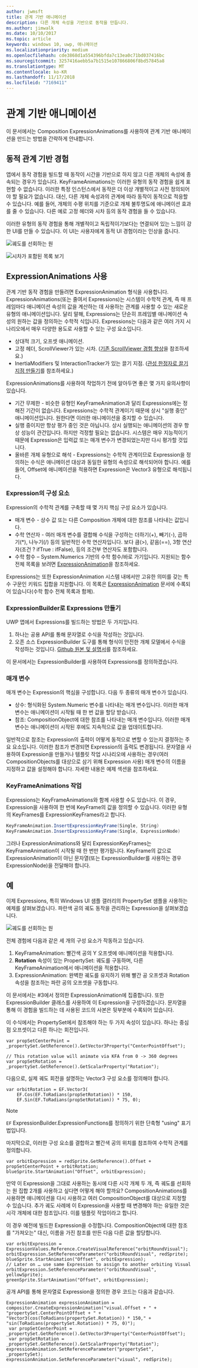 ```yaml
---
author: jwmsft
title: 관계 기반 애니메이션
description: 다른 개체 속성을 기반으로 동작을 만듭니다.
ms.author: jimwalk
ms.date: 10/10/2017
ms.topic: article
keywords: windows 10, uwp, 애니메이션
ms.localizationpriority: medium
ms.openlocfilehash: cde3868d1a554396bfda7c13ea0c71bd037416bc
ms.sourcegitcommit: 3257416aebb5a7b1515e107866806f8bd57845a8
ms.translationtype: MT
ms.contentlocale: ko-KR
ms.lasthandoff: 11/17/2018
ms.locfileid: "7169411"
---
```

# <a name="relation-based-animations"></a>관계 기반 애니메이션

이 문서에서는 Composition ExpressionAnimations를 사용하여 관계 기반 애니메이션을 만드는 방법을 간략하게 안내합니다.

## <a name="dynamic-relation-based-experiences"></a>동적 관계 기반 경험

앱에서 동작 경험을 빌드할 때 동작이 시간을 기반으로 하지 않고 다른 개체의 속성에 종속되는 경우가 있습니다. KeyFrameAnimations는 이러한 유형의 동작 경험을 쉽게 표현할 수 없습니다. 이러한 특정 인스턴스에서 동작은 더 이상 개별적이고 사전 정의되어야 할 필요가 없습니다. 대신, 다른 개체 속성과의 관계에 따라 동작이 동적으로 적응할 수 있습니다. 예를 들어, 개체의 수평 위치를 기준으로 개체 불투명도에 애니메이션 효과를 줄 수 있습니다. 다른 예로 고정 헤더와 시차 등의 동작 경험을 들 수 있습니다.

이러한 유형의 동작 경험을 통해 개별적이고 독립적이기보다는 연결되어 있는 느낌이 강한 UI를 만들 수 있습니다. 이 UI는 사용자에게 동적 UI 경험이라는 인상을 줍니다.

![궤도를 선회하는 원](images/animation/orbit.gif)

![시차가 포함된 목록 보기](images/animation/parallax.gif)

## <a name="using-expressionanimations"></a>ExpressionAnimations 사용

관계 기반 동작 경험을 만들려면 ExpressionAnimation 형식을 사용합니다. ExpressionAnimations(또는 줄여서 Expressions)는 시스템이 수학적 관계, 즉 매 프레임마다 애니메이션 속성의 값을 계산하는 데 사용하는 관계를 사용할 수 있는 새로운 유형의 애니메이션입니다. 달리 말해, Expressions는 단순히 프레임별 애니메이션 속성의 원하는 값을 정의하는 수학적 식입니다. Expressions는 다음과 같은 여러 가지 시나리오에서 매우 다양한 용도로 사용할 수 있는 구성 요소입니다.

- 상대적 크기, 오프셋 애니메이션.
- 고정 헤더, ScrollViewer가 있는 시차. ([기존 ScrollViewer 경험 향상](scroll-input-animations.md)을 참조하세요.)
- InertiaModifiers 및 InteractionTracker가 있는 끌기 지점. ([관성 한정자로 끌기 지점 만들기](inertia-modifiers.md)를 참조하세요.)

ExpressionAnimations를 사용하여 작업하기 전에 알아두면 좋은 몇 가지 유의사항이 있습니다.

- 기간 무제한 - 비슷한 유형인 KeyFrameAnimation과 달리 Expressions에는 정해진 기간이 없습니다. Expressions는 수학적 관계이기 때문에 상시 "실행 중인" 애니메이션입니다. 원한다면 이러한 애니메이션을 중지할 수 있습니다.
- 실행 중이지만 항상 평가 중인 것은 아닙니다. 상시 실행되는 애니메이션의 경우 항상 성능이 관건입니다. 하지만 걱정할 필요는 없습니다. 시스템은 매우 지능적이기 때문에 Expression은 입력값 또는 매개 변수가 변경되었는지만 다시 평가할 것입니다.
- 올바른 개체 유형으로 해석 - Expressions는 수학적 관계이므로 Expression을 정의하는 수식은 애니메이션 대상과 동일한 유형의 속성으로 해석되어야 합니다. 예를 들어, Offset에 애니메이션을 적용하면 Expression은 Vector3 유형으로 해석됩니다.

### <a name="components-of-an-expression"></a>Expression의 구성 요소

Expression의 수학적 관계를 구축할 때 몇 가지 핵심 구성 요소가 있습니다.

- 매개 변수 - 상수 값 또는 다른 Composition 개체에 대한 참조를 나타내는 값입니다.
- 수학 연산자 - 여러 매개 변수를 결합해 수식을 구성하는 더하기(+), 빼기(-), 곱하기(*), 나누기(/) 등의 일반적인 수학 연산자입니다. 보다 큼(>), 같음(==), 3항 연산자(조건 ? ifTrue : ifFalse), 등의 조건부 연산자도 포함합니다.
- 수학 함수 – System.Numerics 기반의 수학 함수/바로 가기입니다. 지원되는 함수 전체 목록을 보려면 [ExpressionAnimation](https://docs.microsoft.com/uwp/api/Windows.UI.Composition.ExpressionAnimation)을 참조하세요.

Expressions는 또한 ExpressionAnimation 시스템 내에서만 고유한 의미를 갖는 특수 구문인 키워드 집합을 지원합니다. 이 목록은 [ExpressionAnimation](https://docs.microsoft.com/uwp/api/Windows.UI.Composition.ExpressionAnimation) 문서에 수록되어 있습니다(수학 함수 전체 목록과 함께).

### <a name="creating-expressions-with-expressionbuilder"></a>ExpressionBuilder로 Expressions 만들기

UWP 앱에서 Expressions를 빌드하는 방법은 두 가지입니다.

1. 하나는 공용 API를 통해 문자열로 수식을 작성하는 것입니다.
1. 오픈 소스 ExpressionBuilder 도구를 통해 형식이 안전한 개체 모델에서 수식을 작성하는 것입니다. [Github 원본 및 설명서](https://github.com/Microsoft/WindowsUIDevLabs/tree/master/ExpressionBuilder)를 참조하세요.

이 문서에서는 ExpressionBuilder를 사용하여 Expressions를 정의하겠습니다.

### <a name="parameters"></a>매개 변수

매개 변수는 Expression의 핵심을 구성합니다. 다음 두 종류의 매개 변수가 있습니다.

- 상수: 형식화된 System.Numeric 변수를 나타내는 매개 변수입니다. 이러한 매개 변수는 애니메이션이 시작될 때 한 번 값을 할당 받습니다.
- 참조: CompositionObject에 대한 참조를 나타내는 매개 변수입니다. 이러한 매개 변수는 애니메이션이 시작된 후에도 지속적으로 값을 업데이트합니다.

일반적으로 참조는 Expression의 출력이 어떻게 동적으로 변할 수 있는지 결정하는 주요 요소입니다. 이러한 참조가 변경되면 Expression의 출력도 변경됩니다. 문자열을 사용하여 Expression을 만들거나 템플릿 작업 시나리오에 사용하는 경우(여러 CompositionObjects를 대상으로 삼기 위해 Expression 사용) 매개 변수의 이름을 지정하고 값을 설정해야 합니다. 자세한 내용은 예제 섹션을 참조하세요.

### <a name="working-with-keyframeanimations"></a>KeyFrameAnimations 작업

Expressions는 KeyFrameAnimations와 함께 사용할 수도 있습니다. 이 경우, Expression을 사용하여 한 번에 KeyFrame의 값을 정의할 수 있습니다. 이러한 유형의 KeyFrames를 ExpressionKeyFrames라고 합니다.

```csharp
KeyFrameAnimation.InsertExpressionKeyFrame(Single, String)
KeyFrameAnimation.InsertExpressionKeyFrame(Single, ExpressionNode)
```

그러나 ExpressionAnimations와 달리 ExpressionKeyFrames는 KeyFrameAnimation이 시작될 때 한 번만 평가됩니다. KeyFrame의 값으로 ExpressionAnimation이 아닌 문자열(또는 ExpressionBuilder를 사용하는 경우 ExpressionNode)을 전달해야 합니다.

## <a name="example"></a>예

이제 Expressions, 특히 Windows UI 샘플 갤러리의 PropertySet 샘플을 사용하는 예제를 살펴보겠습니다. 파란색 공의 궤도 동작을 관리하는 Expression을 살펴보겠습니다.

![궤도를 선회하는 원](images/animation/orbit.gif)

전체 경험에 다음과 같은 세 개의 구성 요소가 작동하고 있습니다.

1. KeyFrameAnimation: 빨간색 공의 Y 오프셋에 애니메이션을 적용합니다.
1. **Rotation** 속성이 있는 PropertySet: 궤도를 구동하며, 다른 KeyFrameAnimation에서 애니메이션을 적용합니다.
1. ExpressionAnimation: 완벽한 궤도를 유지하기 위해 빨간 공 오프셋과 Rotation 속성을 참조하는 파란 공의 오프셋을 구동합니다.

이 문서에서는 #3에서 정의한 ExpressionAnimation에 집중합니다. 또한 ExpressionBuilder 클래스를 사용하여 이 Expression을 구성하겠습니다. 문자열을 통해 이 경험을 빌드하는 데 사용된 코드의 사본은 뒷부분에 수록되어 있습니다.

이 수식에서는 PropertySet에서 참조해야 하는 두 가지 속성이 있습니다. 하나는 중심점 오프셋이고 다른 하나는 회전입니다.

```
var propSetCenterPoint =
_propertySet.GetReference().GetVector3Property("CenterPointOffset");

// This rotation value will animate via KFA from 0 -> 360 degrees
var propSetRotation = _propertySet.GetReference().GetScalarProperty("Rotation");
```

다음으로, 실제 궤도 회전을 설명하는 Vector3 구성 요소를 정의해야 합니다.

```
var orbitRotation = EF.Vector3(
    EF.Cos(EF.ToRadians(propSetRotation)) * 150,
    EF.Sin(EF.ToRadians(propSetRotation)) * 75, 0);
```

> [!NOTE]
> `EF` ExpressionBuilder.ExpressionFunctions를 정의하기 위한 단축형 "using" 표기법입니다.

마지막으로, 이러한 구성 요소를 결합하고 빨간색 공의 위치를 참조하여 수학적 관계를 정의합니다.

```
var orbitExpression = redSprite.GetReference().Offset + propSetCenterPoint + orbitRotation;
blueSprite.StartAnimation("Offset", orbitExpression);
```

만약 이 Expression을 그대로 사용하는 동시에 다른 시각 개체 두 개, 즉 궤도를 선회하는 원 집합 2개를 사용하고 싶다면 어떻게 해야 할까요? CompositionAnimations를 사용하면 애니메이션을 다시 사용하고 여러 CompositionObject를 대상으로 지정할 수 있습니다. 추가 궤도 사례에 이 Expression을 사용할 때 변경해야 하는 유일한 것은 시각 개체에 대한 참조입니다. 이를 템플릿 작업이라고 합니다.

이 경우 예전에 빌드한 Expression을 수정합니다. CompositionObject에 대한 참조를 "가져오는" 대신, 이름을 가진 참조를 만든 다음 다른 값을 할당합니다.

```
var orbitExpression = ExpressionValues.Reference.CreateVisualReference("orbitRoundVisual");
orbitExpression.SetReferenceParameter("orbitRoundVisual", redSprite);
blueSprite.StartAnimation("Offset", orbitExpression);
// Later on … use same Expression to assign to another orbiting Visual
orbitExpression.SetReferenceParameter("orbitRoundVisual", yellowSprite);
greenSprite.StartAnimation("Offset", orbitExpression);
```

공개 API를 통해 문자열로 Expression을 정의한 경우 코드는 다음과 같습니다.

```
ExpressionAnimation expressionAnimation =
compositor.CreateExpressionAnimation("visual.Offset + " +
"propertySet.CenterPointOffset + " +
"Vector3(cos(ToRadians(propertySet.Rotation)) * 150," + "sin(ToRadians(propertySet.Rotation)) * 75, 0)");
 var propSetCenterPoint = _propertySet.GetReference().GetVector3Property("CenterPointOffset");
 var propSetRotation = _propertySet.GetReference().GetScalarProperty("Rotation");
expressionAnimation.SetReferenceParameter("propertySet", _propertySet);
expressionAnimation.SetReferenceParameter("visual", redSprite);
```

